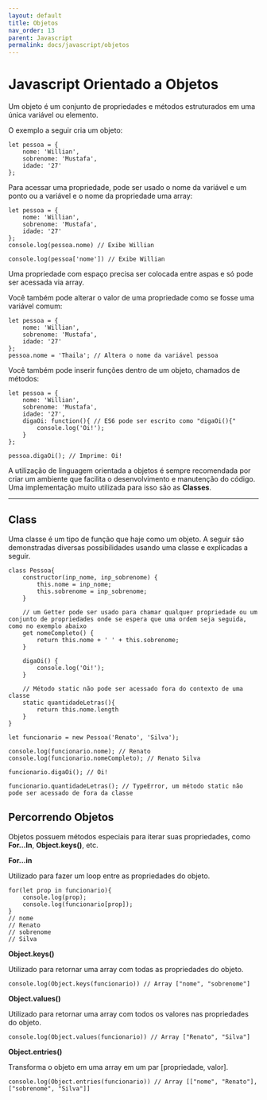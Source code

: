 ```yaml
---
layout: default
title: Objetos
nav_order: 13
parent: Javascript
permalink: docs/javascript/objetos
---
```


# Javascript Orientado a Objetos

Um objeto é um conjunto de propriedades e métodos estruturados em uma única variável ou elemento.

O exemplo a seguir cria um objeto:

```
let pessoa = {
    nome: 'Willian',
    sobrenome: 'Mustafa',
    idade: '27'
};
```

Para acessar uma propriedade, pode ser usado o nome da variável e um ponto ou a variável e o nome da propriedade uma array:

```
let pessoa = {
    nome: 'Willian',
    sobrenome: 'Mustafa',
    idade: '27'
};
console.log(pessoa.nome) // Exibe Willian

console.log(pessoa['nome']) // Exibe Willian
```

Uma propriedade com espaço precisa ser colocada entre aspas e só pode ser acessada via array.

Você também pode alterar o valor de uma propriedade como se fosse uma variável comum:

```
let pessoa = {
    nome: 'Willian',
    sobrenome: 'Mustafa',
    idade: '27'
};
pessoa.nome = 'Thaila'; // Altera o nome da variável pessoa
```

Você também pode inserir funções dentro de um objeto, chamados de métodos:

```
let pessoa = {
    nome: 'Willian',
    sobrenome: 'Mustafa',
    idade: '27',
    digaOi: function(){ // ES6 pode ser escrito como "digaOi(){"
        console.log('Oi!');
    }
};

pessoa.digaOi(); // Imprime: Oi!
```

A utilização de linguagem orientada a objetos é sempre recomendada por criar um ambiente que facilita o desenvolvimento e manutenção do código. Uma implementação muito utilizada para isso são as **Classes**.

* * *

## Class

Uma classe é um tipo de função que haje como um objeto. A seguir são demonstradas diversas possibilidades usando uma classe e explicadas a seguir.

```
class Pessoa{
    constructor(inp_nome, inp_sobrenome) {
        this.nome = inp_nome;
        this.sobrenome = inp_sobrenome;
    }

    // um Getter pode ser usado para chamar qualquer propriedade ou um conjunto de propriedades onde se espera que uma ordem seja seguida, como no exemplo abaixo
    get nomeCompleto() {
        return this.nome + ' ' + this.sobrenome;
    }

    digaOi() {
        console.log('Oi!');
    }

    // Método static não pode ser acessado fora do contexto de uma classe
    static quantidadeLetras(){
        return this.nome.length
    }
}

let funcionario = new Pessoa('Renato', 'Silva');

console.log(funcionario.nome); // Renato
console.log(funcionario.nomeCompleto); // Renato Silva

funcionario.digaOi(); // Oi!

funcionario.quantidadeLetras(); // TypeError, um método static não pode ser acessado de fora da classe
```

## Percorrendo Objetos

Objetos possuem métodos especiais para iterar suas propriedades, como **For...In**, **Object.keys()**, etc.

**For...in**

Utilizado para fazer um loop entre as propriedades do objeto.

```
for(let prop in funcionario){
    console.log(prop);
    console.log(funcionario[prop]);
}
// nome
// Renato
// sobrenome
// Silva
```

**Object.keys()**

Utilizado para retornar uma array com todas as propriedades do objeto.

```
console.log(Object.keys(funcionario)) // Array ["nome", "sobrenome"]
```

**Object.values()**

Utilizado para retornar uma array com todos os valores nas propriedades do objeto.

```
console.log(Object.values(funcionario)) // Array ["Renato", "Silva"]
```

**Object.entries()**

Transforma o objeto em uma array em um par [propriedade, valor].

```
console.log(Object.entries(funcionario)) // Array [["nome", "Renato"], ["sobrenome", "Silva"]]
```